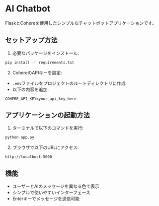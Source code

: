 # AI Chatbot

FlaskとCohereを使用したシンプルなチャットボットアプリケーションです。

## セットアップ方法

1. 必要なパッケージをインストール:
```bash
pip install -r requirements.txt
```

2. CohereのAPIキーを設定:
- `.env`ファイルをプロジェクトのルートディレクトリに作成
- 以下の内容を追加:
```
COHERE_API_KEY=your_api_key_here
```

## アプリケーションの起動方法

1. ターミナルで以下のコマンドを実行:
```bash
python app.py
```

2. ブラウザで以下のURLにアクセス:
```
http://localhost:5000
```

## 機能

- ユーザーとAIのメッセージを異なる色で表示
- シンプルで使いやすいインターフェース
- Enterキーでメッセージを送信可能 